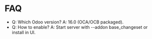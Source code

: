 # FAQ

- Q: Which Odoo version? A: 16.0 (OCA/OCB packaged).
- Q: How to enable? A: Start server with --addon base_changeset or install in UI.
